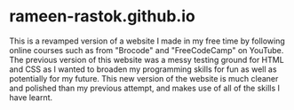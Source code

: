 # rameen-rastok.github.io
This is a revamped version of a website I made in my free time by following online courses such as from "Brocode" and "FreeCodeCamp" on YouTube.
The previous version of this website was a messy testing ground for HTML and CSS as I wanted to broaden my programming skills for fun as well as potentially for my future.
This new version of the website is much cleaner and polished than my previous attempt, and makes use of all of the skills I have learnt.
